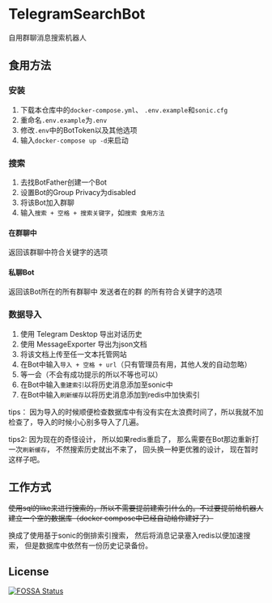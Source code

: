 # TelegramSearchBot
自用群聊消息搜索机器人

## 食用方法

### 安装

1. 下载本仓库中的`docker-compose.yml`、 `.env.example`和`sonic.cfg`
2. 重命名`.env.example`为`.env`
3. 修改`.env`中的BotToken以及其他选项
4. 输入`docker-compose up -d`来启动

### 搜索

1. 去找BotFather创建一个Bot
2. 设置Bot的Group Privacy为disabled
3. 将该Bot加入群聊
4. 输入`搜索 + 空格 + 搜索关键字`，如`搜索 食用方法`

#### 在群聊中

返回该群聊中符合关键字的选项

#### 私聊Bot

返回该Bot所在的所有群聊中 发送者在的群 的所有符合关键字的选项

### 数据导入
1. 使用 Telegram Desktop 导出对话历史
2. 使用 MessageExporter 导出为json文档
3. 将该文档上传至任一文本托管网站
4. 在Bot中输入`导入 + 空格 + url`（只有管理员有用，其他人发的自动忽略）
5. 等一会（不会有成功提示的所以不等也可以）
6. 在Bot中输入`重建索引`以将历史消息添加至sonic中
7. 在Bot中输入`刷新缓存`以将历史消息添加到redis中加快索引

tips： 因为导入的时候顺便检查数据库中有没有实在太浪费时间了，所以我就不加检查了，导入的时候小心别多导入了几遍。

tips2: 因为现在的奇怪设计， 所以如果redis重启了， 那么需要在Bot那边重新打一次`刷新缓存`， 不然搜索历史就出不来了， 回头换一种更优雅的设计， 现在暂时这样子吧。

## 工作方式
~~使用sql的like来进行搜索的，所以不需要提前建索引什么的。不过要提前给机器人建立一个空的数据库（docker compose中已经自动给你建好了）~~

换成了使用基于sonic的倒排索引搜索， 然后将消息记录塞入redis以便加速搜索， 但是数据库中依然有一份历史记录备份。

## License
[![FOSSA Status](https://app.fossa.com/api/projects/git%2Bgithub.com%2FModerRAS%2FTelegramSearchBot.svg?type=large)](https://app.fossa.com/projects/git%2Bgithub.com%2FModerRAS%2FTelegramSearchBot?ref=badge_large)